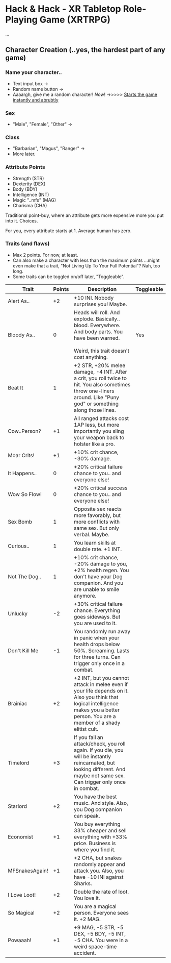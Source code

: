 # Hack & Hack - XR Tabletop Role-Playing Game (XRTRPG)

...

## Character Creation (..yes, the hardest part of any game)

### Name your character..
- Text input box ->
- Random name button ->
- Aaaargh, give me a random character! _Now_! ->>>>> <u>Starts the game instantly and abrubtly</u>

### Sex
- "Male", "Female", "Other" ->

### Class
- "Barbarian", "Magus", "Ranger" ->
- More later.

### Attribute Points
- Strength (STR)
- Dexterity (DEX)
- Body (BDY)
- Intelligence (INT)
- Magic "..mfs" (MAG)
- Charisma (CHA)

Traditional point-buy, where an attribute gets more expensive more you put into it. Choices.

For you, every attribute starts at 1. Average human has zero.

### Traits (and flaws)
- Max 2 points. For now, at least.
- Can also make a character with less than the maximum points ...might even make that a trait, "Not Living Up To Your Full Potential"? Nah, too long.
- Some traits can be toggled on/off later, "Toggleable".

| Trait         | Points  | Description | Toggleable |
| ---           | ---     | ----------- | --- |
| Alert As..    | +2      | +10 INI. Nobody surprises you! Maybe. | |
| Bloody As..   | 0       | Heads will roll. And explode. Basically.. blood. Everywhere. And body parts. You have been warned. <br><br>Weird, this trait doesn't cost anything. | Yes |
| Beat It       | 1       | +2 STR, +20% melee damage, -4 INT. After a crit, you roll twice to hit. You also sometimes throw one-liners around. Like "Puny god" or something along those lines. | |
| Cow..Person?  | +1      | All ranged attacks cost 1AP less, but more importantly you sling your weapon back to holster like a pro. | |
| Moar Crits!   | +1      | +10% crit chance, -30% damage. | |
| It Happens..  | 0       | +20% critical failure chance to you.. and everyone else! | |
| Wow So Flow!  | 0       | +20% critical success chance to you.. and everyone else! | |
| Sex Bomb      | 1       | Opposite sex reacts more favorably, but more conflicts with same sex. But only verbal. Maybe. | |
| Curious..     | 1       | You learn skills at double rate. +1 INT. | |
| Not The Dog.. | 1       | +10% crit chance, -20% damage to you, +2% health regen. You don't have your Dog companion. And you are unable to smile anymore. | |
| Unlucky       | -2      | +30% critical failure chance. Everything goes sideways. But you are used to it. | |
| Don't Kill Me | -1      | You randomly run away in panic when your health drops below 50%. Screaming. Lasts for three turns. Can trigger only once in a combat. | |
| Brainiac      | +2      | +2 INT, but you cannot attack in melee even if your life depends on it. Also you think that logical intelligence makes you a better person. You are a member of a shady elitist cult. | |
| Timelord      | +3      | If you fail an attack/check, you roll again. If you die, you will be instantly reincarnated, but looking different. And maybe not same sex. Can trigger only once in combat. | |
| Starlord      | +2      | You have the best music. And style. Also, you Dog companion can speak. |
| Economist     | +1      | You buy everything 33% cheaper and sell everything with +33% price. Business is where you find it. | |
| MFSnakesAgain!| +1      | +2 CHA, but snakes randomly appear and attack you. Also, you have -10 INI against Sharks. | |
| I Love Loot!  | +2      | Double the rate of loot. You love it. |
| So Magical    | +2      | You are a magical person. Everyone sees it. +2 MAG. |
| Powaaah!      | +1      | +9 MAG, -5 STR, -5 DEX, -5 BDY, -5 INT, -5 CHA. You were in a weird space-time accident. |
